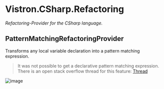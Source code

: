 # Vistron.CSharp.Refactoring
 *Refactoring-Provider for the CSharp language.*

## PatternMatchingRefactoringProvider

Transforms any local variable declaration into a pattern matching expression.

> It was not possible to get a declarative pattern matching expression. There is an open stack overflow thread for this feature: [Thread](https://stackoverflow.com/questions/68636727/generate-pattern-matching-with-declaration-using-roslyn-syntaxgeneration)

![image](https://user-images.githubusercontent.com/49672038/128033895-d9829eeb-7719-463a-9a8f-fe4a8e6f514e.png)
